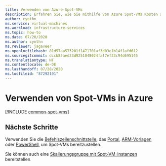 ```yaml
---
title: Verwenden von Azure-Spot-VMs
description: Erfahren Sie, wie Sie mithilfe von Azure Spot-VMs Kosten sparen.
author: cynthn
ms.service: virtual-machines
ms.workload: infrastructure-services
ms.topic: how-to
ms.date: 07/20/2020
ms.author: cynthn
ms.reviewer: jagaveer
ms.openlocfilehash: 81d57aa573201f1471701af3d03e1b14f1afd612
ms.sourcegitcommit: dccb85aed33d9251048024faf7ef23c94d695145
ms.translationtype: HT
ms.contentlocale: de-DE
ms.lasthandoff: 07/28/2020
ms.locfileid: "87292191"
---
```

# <a name="use-spot-vms-in-azure"></a>Verwenden von Spot-VMs in Azure


[!INCLUDE [common-spot-vms](../../../includes/virtual-machines-common-spot-vms.md)]  



## <a name="next-steps"></a>Nächste Schritte
Verwenden Sie die [Befehlszeilenschnittstelle](spot-cli.md), das [Portal](../windows/spot-portal.md), [ARM-Vorlagen](spot-template.md) oder [PowerShell](../windows/spot-powershell.md), um Spot-VMs bereitzustellen.

Sie können auch eine [Skalierungsgruppe mit Spot-VM-Instanzen](../../virtual-machine-scale-sets/use-spot.md) bereitstellen.
